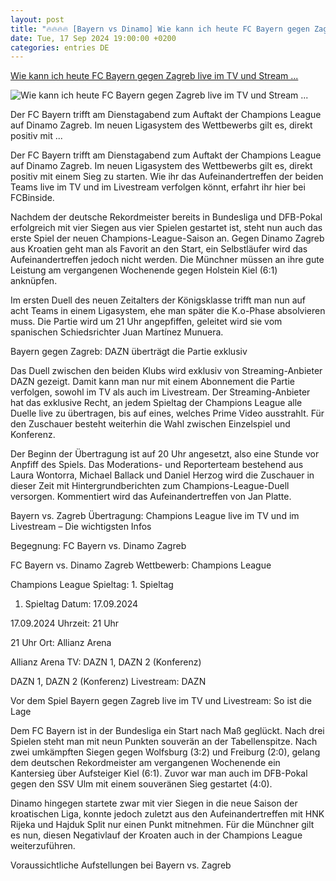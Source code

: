 ```yaml
---
layout: post
title: "🔥🔥🔥🔥 [Bayern vs Dinamo] Wie kann ich heute FC Bayern gegen Zagreb live im TV und Stream ..."
date: Tue, 17 Sep 2024 19:00:00 +0200
categories: entries DE
---
```

[Wie kann ich heute FC Bayern gegen Zagreb live im TV und Stream ...](https://fcbinside.de/2024/09/17/uebertragung-wie-kann-ich-heute-fc-bayern-gegen-dinamo-zagreb-live-im-tv-und-stream-sehen/)

![Wie kann ich heute FC Bayern gegen Zagreb live im TV und Stream ...](https://fcbinside.de/wp-content/uploads/2024/09/Aleksander-Pavlovic.jpg)

Der FC Bayern trifft am Dienstagabend zum Auftakt der Champions League auf Dinamo Zagreb. Im neuen Ligasystem des Wettbewerbs gilt es, direkt positiv mit ...

Der FC Bayern trifft am Dienstagabend zum Auftakt der Champions League auf Dinamo Zagreb. Im neuen Ligasystem des Wettbewerbs gilt es, direkt positiv mit einem Sieg zu starten. Wie ihr das Aufeinandertreffen der beiden Teams live im TV und im Livestream verfolgen könnt, erfahrt ihr hier bei FCBinside.







Nachdem der deutsche Rekordmeister bereits in Bundesliga und DFB-Pokal erfolgreich mit vier Siegen aus vier Spielen gestartet ist, steht nun auch das erste Spiel der neuen Champions-League-Saison an. Gegen Dinamo Zagreb aus Kroatien geht man als Favorit an den Start, ein Selbstläufer wird das Aufeinandertreffen jedoch nicht werden. Die Münchner müssen an ihre gute Leistung am vergangenen Wochenende gegen Holstein Kiel (6:1) anknüpfen.

Im ersten Duell des neuen Zeitalters der Königsklasse trifft man nun auf acht Teams in einem Ligasystem, ehe man später die K.o-Phase absolvieren muss. Die Partie wird um 21 Uhr angepfiffen, geleitet wird sie vom spanischen Schiedsrichter Juan Martínez Munuera.

Bayern gegen Zagreb: DAZN überträgt die Partie exklusiv

Das Duell zwischen den beiden Klubs wird exklusiv von Streaming-Anbieter DAZN gezeigt. Damit kann man nur mit einem Abonnement die Partie verfolgen, sowohl im TV als auch im Livestream. Der Streaming-Anbieter hat das exklusive Recht, an jedem Spieltag der Champions League alle Duelle live zu übertragen, bis auf eines, welches Prime Video ausstrahlt. Für den Zuschauer besteht weiterhin die Wahl zwischen Einzelspiel und Konferenz.

Der Beginn der Übertragung ist auf 20 Uhr angesetzt, also eine Stunde vor Anpfiff des Spiels. Das Moderations- und Reporterteam bestehend aus Laura Wontorra, Michael Ballack und Daniel Herzog wird die Zuschauer in dieser Zeit mit Hintergrundberichten zum Champions-League-Duell versorgen. Kommentiert wird das Aufeinandertreffen von Jan Platte.

Bayern vs. Zagreb Übertragung: Champions League live im TV und im Livestream – Die wichtigsten Infos

Begegnung: FC Bayern vs. Dinamo Zagreb

FC Bayern vs. Dinamo Zagreb Wettbewerb: Champions League

Champions League Spieltag: 1. Spieltag

1. Spieltag Datum: 17.09.2024

17.09.2024 Uhrzeit: 21 Uhr

21 Uhr Ort: Allianz Arena

Allianz Arena TV: DAZN 1, DAZN 2 (Konferenz)

DAZN 1, DAZN 2 (Konferenz) Livestream: DAZN

Vor dem Spiel Bayern gegen Zagreb live im TV und Livestream: So ist die Lage

Dem FC Bayern ist in der Bundesliga ein Start nach Maß geglückt. Nach drei Spielen steht man mit neun Punkten souverän an der Tabellenspitze. Nach zwei umkämpften Siegen gegen Wolfsburg (3:2) und Freiburg (2:0), gelang dem deutschen Rekordmeister am vergangenen Wochenende ein Kantersieg über Aufsteiger Kiel (6:1). Zuvor war man auch im DFB-Pokal gegen den SSV Ulm mit einem souveränen Sieg gestartet (4:0).

Dinamo hingegen startete zwar mit vier Siegen in die neue Saison der kroatischen Liga, konnte jedoch zuletzt aus den Aufeinandertreffen mit HNK Rijeka und Hajduk Split nur einen Punkt mitnehmen. Für die Münchner gilt es nun, diesen Negativlauf der Kroaten auch in der Champions League weiterzuführen.

Voraussichtliche Aufstellungen bei Bayern vs. Zagreb

